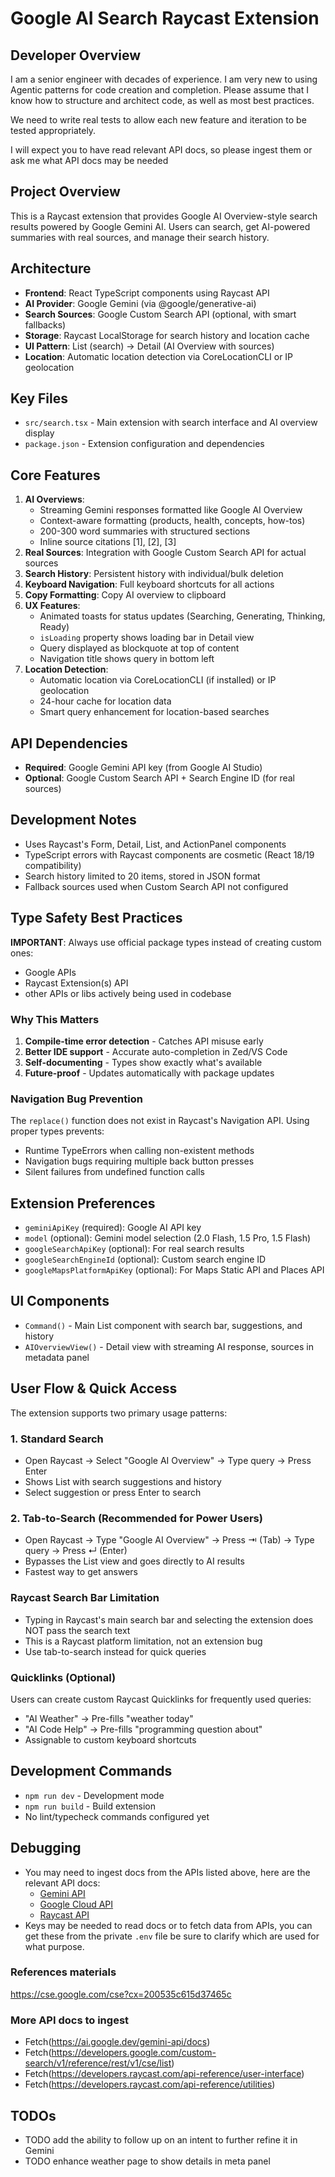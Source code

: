 # Google AI Search Raycast Extension

## Developer Overview
I am a senior engineer with decades of experience.  I am very new to using Agentic patterns for code creation and completion.  Please assume that I know how to structure and architect code, as well as most best practices.

We need to write real tests to allow each new feature and iteration to be tested appropriately.

I will expect you to have read relevant API docs, so please ingest them or ask me what API docs may be needed

## Project Overview
This is a Raycast extension that provides Google AI Overview-style search results powered by Google Gemini AI. Users can search, get AI-powered summaries with real sources, and manage their search history.

## Architecture
- **Frontend**: React TypeScript components using Raycast API
- **AI Provider**: Google Gemini (via @google/generative-ai)
- **Search Sources**: Google Custom Search API (optional, with smart fallbacks)
- **Storage**: Raycast LocalStorage for search history and location cache
- **UI Pattern**: List (search) → Detail (AI Overview with sources)
- **Location**: Automatic location detection via CoreLocationCLI or IP geolocation

## Key Files
- `src/search.tsx` - Main extension with search interface and AI overview display
- `package.json` - Extension configuration and dependencies

## Core Features
1. **AI Overviews**:
   - Streaming Gemini responses formatted like Google AI Overview
   - Context-aware formatting (products, health, concepts, how-tos)
   - 200-300 word summaries with structured sections
   - Inline source citations [1], [2], [3]
2. **Real Sources**: Integration with Google Custom Search API for actual sources
3. **Search History**: Persistent history with individual/bulk deletion
4. **Keyboard Navigation**: Full keyboard shortcuts for all actions
5. **Copy Formatting**: Copy AI overview to clipboard
6. **UX Features**:
   - Animated toasts for status updates (Searching, Generating, Thinking, Ready)
   - `isLoading` property shows loading bar in Detail view
   - Query displayed as blockquote at top of content
   - Navigation title shows query in bottom left
7. **Location Detection**:
   - Automatic location via CoreLocationCLI (if installed) or IP geolocation
   - 24-hour cache for location data
   - Smart query enhancement for location-based searches

## API Dependencies
- **Required**: Google Gemini API key (from Google AI Studio)
- **Optional**: Google Custom Search API + Search Engine ID (for real sources)

## Development Notes
- Uses Raycast's Form, Detail, List, and ActionPanel components
- TypeScript errors with Raycast components are cosmetic (React 18/19 compatibility)
- Search history limited to 20 items, stored in JSON format
- Fallback sources used when Custom Search API not configured

## Type Safety Best Practices
**IMPORTANT**: Always use official package types instead of creating custom ones:
- Google APIs
- Raycast Extension(s) API
- other APIs or libs actively being used in codebase

### Why This Matters
1. **Compile-time error detection** - Catches API misuse early
2. **Better IDE support** - Accurate auto-completion in Zed/VS Code
3. **Self-documenting** - Types show exactly what's available
4. **Future-proof** - Updates automatically with package updates

### Navigation Bug Prevention
The `replace()` function does not exist in Raycast's Navigation API. Using proper types prevents:
- Runtime TypeErrors when calling non-existent methods
- Navigation bugs requiring multiple back button presses
- Silent failures from undefined function calls

## Extension Preferences
- `geminiApiKey` (required): Google AI API key
- `model` (optional): Gemini model selection (2.0 Flash, 1.5 Pro, 1.5 Flash)
- `googleSearchApiKey` (optional): For real search results
- `googleSearchEngineId` (optional): Custom search engine ID
- `googleMapsPlatformApiKey` (optional): For Maps Static API and Places API

## UI Components
- `Command()` - Main List component with search bar, suggestions, and history
- `AIOverviewView()` - Detail view with streaming AI response, sources in metadata panel

## User Flow & Quick Access
The extension supports two primary usage patterns:

### 1. Standard Search
- Open Raycast → Select "Google AI Overview" → Type query → Press Enter
- Shows List with search suggestions and history
- Select suggestion or press Enter to search

### 2. Tab-to-Search (Recommended for Power Users)
- Open Raycast → Type "Google AI Overview" → Press ⇥ (Tab) → Type query → Press ↵ (Enter)
- Bypasses the List view and goes directly to AI results
- Fastest way to get answers

### Raycast Search Bar Limitation
- Typing in Raycast's main search bar and selecting the extension does NOT pass the search text
- This is a Raycast platform limitation, not an extension bug
- Use tab-to-search instead for quick queries

### Quicklinks (Optional)
Users can create custom Raycast Quicklinks for frequently used queries:
- "AI Weather" → Pre-fills "weather today"
- "AI Code Help" → Pre-fills "programming question about"
- Assignable to custom keyboard shortcuts

## Development Commands
- `npm run dev` - Development mode
- `npm run build` - Build extension
- No lint/typecheck commands configured yet

## Debugging
- You may need to ingest docs from the APIs listed above, here are the relevant API docs:
  - [Gemini API](https://developers.google.com/gemini/docs)
  - [Google Cloud API](https://cloud.google.com/docs)
  - [Raycast API](https://developers.raycast.com/docs)
- Keys may be needed to read docs or to fetch data from APIs, you can get these from the private `.env` file be sure to clarify which are used for what purpose.

### References materials
https://cse.google.com/cse?cx=200535c615d37465c

### More API docs to ingest
- Fetch(https://ai.google.dev/gemini-api/docs)
- Fetch(https://developers.google.com/custom-search/v1/reference/rest/v1/cse/list)
- Fetch(https://developers.raycast.com/api-reference/user-interface)
- Fetch(https://developers.raycast.com/api-reference/utilities)

## TODOs
- TODO add the ability to follow up on an intent to further refine it in Gemini
- TODO enhance weather page to show details in meta panel
